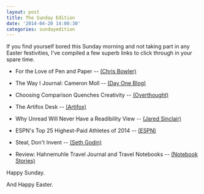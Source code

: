 ```yaml
---
layout: post
title: The Sunday Edition
date: '2014-04-20 14:00:30'
categories: sundayedition
---
```


<p>If you find yourself bored this Sunday morning and not taking part in any Easter festivities, I've compiled a few superb links to click through in your spare time. </p>

<ul>
<li><p>For the Love of Pen and Paper -- <a href="http://chrisbowler.com/journal/pen-and-paper">(Chris Bowler)</a> </p></li>
<li><p>The Way I Journal: Cameron Moll -- <a href="http://dayoneapp.com/2014/04/the-way-i-journal-cameron-moll/">(Day One Blog)</a></p></li>
<li><p>Choosing Comparison Quenches Creativity -- <a href="http://www.overthought.org/blog/2014/choosing-comparison-quenches-creativity">(Overthought)</a></p></li>
<li><p>The Artifox Desk -- <a href="http://www.theartifox.com">(Artifox)</a></p></li>
<li><p>Why Unread Will Never Have a Readibility View -- <a href="http://blog.jaredsinclair.com/post/82582554050/why-unread-will-never-have-a-readability-view">(Jared Sinclair)</a></p></li>
<li><p>ESPN's Top 25 Highest-Paid Athletes of 2014 -- <a href="http://espn.go.com/espn/notebook/_/id/10761701/25-highest-paid-athletes-worldwide-espn-magazine">(ESPN)</a></p></li>
<li><p>Steal, Don't Invent -- <a href="http://sethgodin.typepad.com/seths_blog/2014/04/steal-dont-invent.html">(Seth Godin)</a></p></li>
<li><p>Review: Hahnemuhle Travel Journal and Travel Notebooks -- <a href="http://www.notebookstories.com/2014/04/08/review-hahnemuhle-travel-journal-and-travel-booklets/">(Notebook Stories)</a></p></li>
</ul>

<p>Happy Sunday.</p>

<p>And Happy Easter.</p>